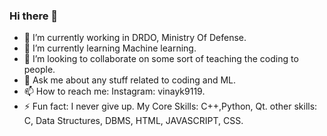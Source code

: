 ### Hi there 👋

<!--
**VinayIsHere/VinayIsHere** is a ✨ _special_ ✨ repository because its `README.md` (this file) appears on your GitHub profile.

Here are some ideas to get you started:
-->
- 🔭 I’m currently working in DRDO, Ministry Of Defense.
- 🌱 I’m currently learning Machine learning.
- 👯 I’m looking to collaborate on some sort of teaching the coding to people.
- 💬 Ask me about any stuff related to coding and ML.
- 📫 How to reach me: Instagram: vinayk9119.
- ⚡ Fun fact: I never give up.
My Core Skills: C++,Python, Qt.
other skills: C, Data Structures, DBMS, HTML, JAVASCRIPT, CSS.



